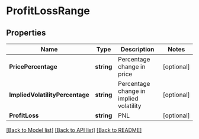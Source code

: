 # ProfitLossRange

## Properties

Name | Type | Description | Notes
------------ | ------------- | ------------- | -------------
**PricePercentage** | **string** | Percentage change in price | [optional] 
**ImpliedVolatilityPercentage** | **string** | Percentage change in implied volatility | [optional] 
**ProfitLoss** | **string** | PNL | [optional] 

[[Back to Model list]](../README.md#documentation-for-models) [[Back to API list]](../README.md#documentation-for-api-endpoints) [[Back to README]](../README.md)


